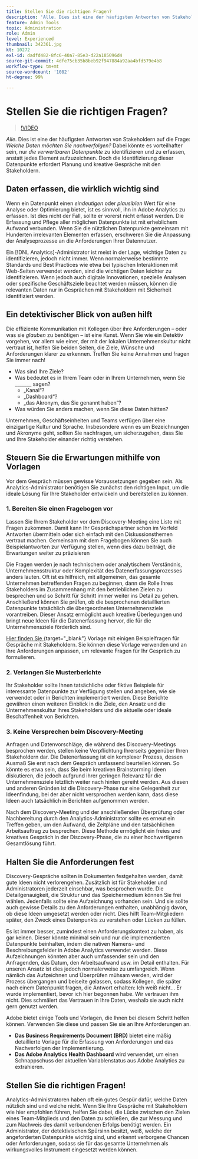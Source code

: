 ```yaml
---
title: Stellen Sie die richtigen Fragen?
description: 'Alle. Dies ist eine der häufigsten Antworten von Stakeholdern auf die Frage: Welche Daten möchten Sie nachverfolgen? Dabei könnte es vorteilhafter sein, nur die verwertbaren Datenpunkte zu identifizieren und zu erfassen, anstatt jedes Element aufzuzeichnen. Doch die Identifizierung dieser Datenpunkte erfordert Planung und kreative Gespräche mit den Stakeholdern.'
feature: Admin Tools
topic: Administration
role: Admin
level: Experienced
thumbnail: 342361.jpg
kt: 10272
exl-id: dadfd482-8fc6-40a7-85e3-d22a185096d4
source-git-commit: 4dfe75cb35b8beb92f947884a92aa4bfd579e4b8
workflow-type: tm+mt
source-wordcount: '1082'
ht-degree: 99%

---
```


# Stellen Sie die richtigen Fragen?

>[!VIDEO](https://video.tv.adobe.com/v/3411807/?quality=12&learn=on&captions=ger)

_Alle_. Dies ist eine der häufigsten Antworten von Stakeholdern auf die Frage: _Welche Daten möchten Sie nachverfolgen?_ Dabei könnte es vorteilhafter sein, nur _die verwertbaren Datenpunkte_ zu identifizieren und zu erfassen, anstatt jedes Element aufzuzeichnen. Doch die Identifizierung dieser Datenpunkte erfordert Planung und kreative Gespräche mit den Stakeholdern.

## Daten erfassen, die wirklich wichtig sind

Wenn ein Datenpunkt einen _eindeutigen_ oder _plausiblen_ Wert für eine Analyse oder Optimierung bietet, ist es sinnvoll, ihn in Adobe Analytics zu erfassen. Ist dies nicht der Fall, sollte er vorerst nicht erfasst werden. Die Erfassung und Pflege aller möglichen Datenpunkte ist mit erheblichem Aufwand verbunden. Wenn Sie die nützlichen Datenpunkte gemeinsam mit Hunderten irrelevanten Elementen erfassen, erschweren Sie die Anpassung der Analyseprozesse an die Anforderungen Ihrer Datennutzer.

Ein [!DNL Analytics]-Administrator ist meist in der Lage, wichtige Daten zu identifizieren, jedoch nicht immer. Wenn normalerweise bestimmte Standards und Best Practices wie etwa bei typischen Interaktionen mit Web-Seiten verwendet werden, sind die wichtigen Daten leichter zu identifizieren. Wenn jedoch auch digitale Innovationen, spezielle Analysen oder spezifische Geschäftsziele beachtet werden müssen, können die relevanten Daten nur in Gesprächen mit Stakeholdern mit Sicherheit identifiziert werden.

## Ein detektivischer Blick von außen hilft

Die effiziente Kommunikation mit Kollegen über ihre Anforderungen – oder was sie _glauben_ zu benötigen – ist eine Kunst. Wenn Sie wie ein Detektiv vorgehen, vor allem wie einer, der mit der lokalen Unternehmenskultur nicht vertraut ist, helfen Sie beiden Seiten, die Ziele, Wünsche und Anforderungen klarer zu erkennen. Treffen Sie keine Annahmen und fragen Sie immer nach!

* Was sind Ihre Ziele?
* Was bedeutet es in Ihrem Team oder in Ihrem Unternehmen, wenn Sie _______ sagen?
   * „Kanal“?
   * „Dashboard“?
   * „das Akronym, das Sie genannt haben“?
* Was würden Sie anders machen, wenn Sie diese Daten hätten?

Unternehmen, Geschäftseinheiten und Teams verfügen über eine einzigartige Kultur und Sprache. Insbesondere wenn es um Bezeichnungen und Akronyme geht, sollten Sie nachfragen, um sicherzugehen, dass Sie und Ihre Stakeholder einander richtig verstehen.

## Steuern Sie die Erwartungen mithilfe von Vorlagen

Vor dem Gespräch müssen gewisse Voraussetzungen gegeben sein. Als Analytics-Administrator benötigen Sie zunächst den richtigen Input, um die ideale Lösung für Ihre Stakeholder entwickeln und bereitstellen zu können.

### 1. Bereiten Sie einen Fragebogen vor

Lassen Sie Ihrem Stakeholder vor dem Discovery-Meeting eine Liste mit Fragen zukommen. Damit kann Ihr Gesprächspartner schon im Vorfeld Antworten übermitteln oder sich einfach mit den Diskussionsthemen vertraut machen. Gemeinsam mit dem Fragebogen können Sie auch Beispielantworten zur Verfügung stellen, wenn dies dazu beiträgt, die Erwartungen weiter zu präzisieren

Die Fragen werden je nach technischem oder analytischem Verständnis, Unternehmensstruktur oder Komplexität des Datenerfassungsprozesses anders lauten. Oft ist es hilfreich, mit allgemeinen, das gesamte Unternehmen betreffenden Fragen zu beginnen, dann die Rolle Ihres Stakeholders im Zusammenhang mit den betrieblichen Zielen zu besprechen und so Schritt für Schritt immer weiter ins Detail zu gehen. Anschließend können Sie prüfen, ob die besprochenen detaillierten Datenpunkte tatsächlich die übergeordneten Unternehmensziele vorantreiben. Dieser Ansatz ermöglicht auch kreative Überlegungen und bringt neue Ideen für die Datenerfassung hervor, die für die Unternehmensziele förderlich sind.

[Hier finden Sie ](assets/stakeholder-questionnaire.pdf){target="_blank"} Vorlage mit einigen Beispielfragen für Gespräche mit Stakeholdern. Sie können diese Vorlage verwenden und an Ihre Anforderungen anpassen, um relevante Fragen für Ihr Gespräch zu formulieren.

### 2. Verlangen Sie Musterberichte

Ihr Stakeholder sollte Ihnen tatsächliche oder fiktive Beispiele für interessante Datenpunkte zur Verfügung stellen und angeben, wie sie verwendet oder in Berichten implementiert werden. Diese Berichte gewähren einen weiteren Einblick in die Ziele, den Ansatz und die Unternehmenskultur Ihres Stakeholders und die aktuelle oder ideale Beschaffenheit von Berichten.

### 3. Keine Versprechen beim Discovery-Meeting

Anfragen und Datenvorschläge, die während des Discovery-Meetings besprochen werden, stellen keine Verpflichtung Ihrerseits gegenüber Ihren Stakeholdern dar. Die Datenerfassung ist ein komplexer Prozess, dessen Ausmaß Sie erst nach dem Gespräch umfassend beurteilen können. So könnte es etwa sein, dass Sie beim kreativen Brainstorming Ideen diskutieren, die jedoch aufgrund ihrer geringen Relevanz für die Unternehmensziele letztlich weiter nach hinten gereiht werden. Aus diesen und anderen Gründen ist die Discovery-Phase nur eine Gelegenheit zur Ideenfindung, bei der aber nicht versprochen werden kann, dass diese Ideen auch tatsächlich in Berichten aufgenommen werden.

Nach dem Discovery-Meeting und der anschließenden Überprüfung oder Nachbereitung durch den Analytics-Administrator sollte es erneut ein Treffen geben, um den Aufwand, die Zeitpläne und den tatsächlichen Arbeitsauftrag zu besprechen. Diese Methode ermöglicht ein freies und kreatives Gespräch in der Discovery-Phase, die zu einer hochwertigeren Gesamtlösung führt.

## Halten Sie die Anforderungen fest

Discovery-Gespräche sollten in Dokumenten festgehalten werden, damit gute Ideen nicht verlorengehen. Zusätzlich ist für Stakeholder und Administratoren jederzeit einsehbar, was besprochen wurde. Die Detailgenauigkeit, die Struktur und das Speichermedium können Sie frei wählen. Jedenfalls sollte eine Aufzeichnung vorhanden sein. Und sie sollte auch gewisse Details zu den Anforderungen enthalten, unabhängig davon, ob diese Ideen umgesetzt werden oder nicht. Dies hilft Team-Mitgliedern später, den Zweck eines Datenpunkts zu verstehen oder Lücken zu füllen.

Es ist immer besser, zumindest einen Anforderungskontext zu haben, als gar keinen. Dieser könnte minimal sein und nur die implementierten Datenpunkte beinhalten, indem die nativen Namens- und Beschreibungsfelder in Adobe Analytics verwendet werden. Diese Aufzeichnungen könnten aber auch umfassender sein und den Anfragenden, das Datum, den Arbeitsaufwand usw. im Detail enthalten. Für unseren Ansatz ist dies jedoch normalerweise zu umfangreich. Wenn nämlich das Aufzeichnen und Überprüfen mühsam werden, wird der Prozess übergangen und beiseite gelassen, sodass Kollegen, die später nach einem Datenpunkt fragen, die Antwort erhalten: Ich weiß nicht... Er wurde implementiert, bevor ich hier begonnen habe. Wir vertrauen ihm nicht. Dies schmälert das Vertrauen in Ihre Daten, weshalb sie auch nicht gern genutzt werden.

Adobe bietet einige Tools und Vorlagen, die Ihnen bei diesem Schritt helfen können. Verwenden Sie diese und passen Sie sie an Ihre Anforderungen an.

* **Das Business Requirements Document (BRD)** bietet eine mäßig detaillierte Vorlage für die Erfassung von Anforderungen und das Nachverfolgen der Implementierung.
* **Das Adobe Analytics Health Dashboard** wird verwendet, um einen Schnappschuss der aktuellen Variablenstatus aus Adobe Analytics zu extrahieren.

## Stellen Sie die richtigen Fragen!

Analytics-Administratoren haben oft ein gutes Gespür dafür, welche Daten nützlich sind und welche nicht. Wenn Sie Ihre Gespräche mit Stakeholdern wie hier empfohlen führen, helfen Sie dabei, die Lücke zwischen den Zielen eines Team-Mitglieds und den Daten zu schließen, die zur Messung und zum Nachweis des damit verbundenen Erfolgs benötigt werden. Ein Administrator, der detektivischen Spürsinn besitzt, weiß, welche der angeforderten Datenpunkte wichtig sind, und erkennt verborgene Chancen oder Anforderungen, sodass sie für das gesamte Unternehmen als wirkungsvolles Instrument eingesetzt werden können.
